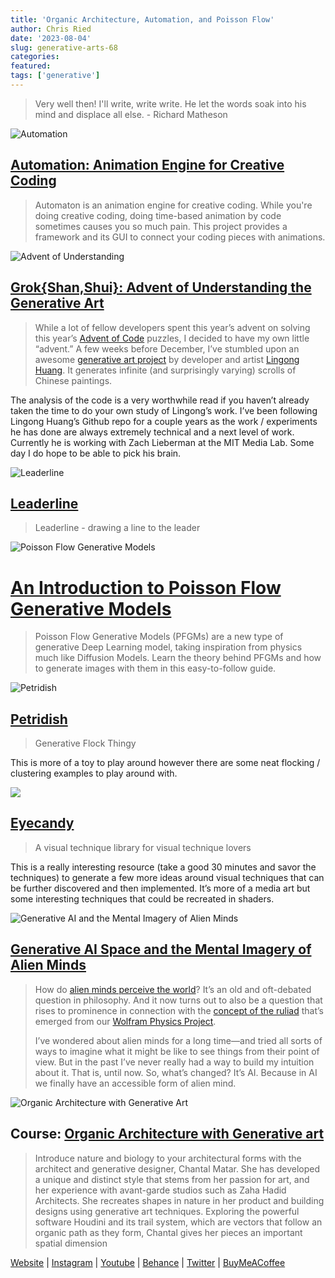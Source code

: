 ```yaml
---
title: 'Organic Architecture, Automation, and Poisson Flow'
author: Chris Ried
date: '2023-08-04'
slug: generative-arts-68
categories: 
featured: 
tags: ['generative']
---
```


> Very well then! I'll write, write write. He let the words soak into his mind and displace all else. - Richard Matheson
> 

![Automation](68-1.png)

## [Automation: Animation Engine for Creative Coding](https://github.com/0b5vr/automaton)

> Automaton is an animation engine for creative coding. While you're doing creative coding, doing time-based animation by code sometimes causes you so much pain. This project provides a framework and its GUI to connect your coding pieces with animations.
> 

![Advent of Understanding](68-2.png)

## [Grok{Shan,Shui}: Advent of Understanding the Generative Art](https://zverok.space/blog/2021-12-28-grok-shan-shui.html)

> While a lot of fellow developers spent this year’s advent on solving this year’s [Advent of Code](https://adventofcode.com/) puzzles, I decided to have my own little “advent.” A few weeks before December, I’ve stumbled upon an awesome [generative art project](https://github.com/LingDong-/shan-shui-inf) by developer and artist [Lingong Huang](https://github.com/LingDong-). It generates infinite (and surprisingly varying) scrolls of Chinese paintings.
> 

The analysis of the code is a very worthwhile read if you haven’t already taken the time to do your own study of Lingong’s work.  I’ve been following Lingong Huang’s Github repo for a couple years as the work / experiments he has done are always extremely technical and a next level of work. Currently he is working with Zach Lieberman at the MIT Media Lab. Some day I do hope to be able to pick his brain. 

![Leaderline](68-3.png)

## [Leaderline](https://anseki.github.io/leader-line/)

> Leaderline - drawing a line to the leader


![Poisson Flow Generative Models](68-4.png)

# **[An Introduction to Poisson Flow Generative Models](https://www.assemblyai.com/blog/an-introduction-to-poisson-flow-generative-models/)**

> Poisson Flow Generative Models (PFGMs) are a new type of generative Deep Learning model, taking inspiration from physics much like Diffusion Models. Learn the theory behind PFGMs and how to generate images with them in this easy-to-follow guide.
> 

![Petridish](68-5.png)
## [Petridish](https://jozefm.dev/petridish/)

> Generative Flock Thingy
> 

This is more of a toy to play around however there are some neat flocking / clustering examples to play around with. 

![](68-6.png)
## **[Eyecandy](https://eycndy.co/)**

> A visual technique library for visual technique lovers
> 

This is a really interesting resource (take a good 30 minutes and savor the techniques) to generate a few more ideas around visual techniques that can be further discovered and then implemented. It’s more of a media art but some interesting techniques that could be recreated in shaders.

![Generative AI and the Mental Imagery of Alien Minds](68-7.png)

## [Generative AI Space and the Mental Imagery of Alien Minds](https://writings.stephenwolfram.com/2023/07/generative-aia-space-and-the-mental-imagery-of-alien-minds/)

> How do [alien minds perceive the world](https://writings.stephenwolfram.com/category/language-and-communication/)? It’s an old and oft-debated question in philosophy. And it now turns out to also be a question that rises to prominence in connection with the [concept of the ruliad](https://writings.stephenwolfram.com/2021/11/the-concept-of-the-ruliad/) that’s emerged from our [Wolfram Physics Project](https://www.wolframphysics.org/).
> 
> 
> I’ve wondered about alien minds for a long time—and tried all sorts of ways to imagine what it might be like to see things from their point of view. But in the past I’ve never really had a way to build my intuition about it. That is, until now. So, what’s changed? It’s AI. Because in AI we finally have an accessible form of alien mind.
> 

![Organic Architecture with Generative Art](68-8.png)

## Course: **[Organic Architecture with Generative art](https://www.domestika.org/en/courses/4131-organic-architecture-with-generative-art)**

> Introduce nature and biology to your architectural forms with the architect and generative designer, Chantal Matar. She has developed a unique and distinct style that stems from her passion for art, and her experience with avant-garde studios such as Zaha Hadid Architects. She recreates shapes in nature in her product and building designs using generative art techniques. Exploring the powerful software Houdini and its trail system, which are vectors that follow an organic path as they form, Chantal gives her pieces an important spatial dimension


[Website](https://www.generativecollective.com/) |  [Instagram](https://www.instagram.com/generate.collective/) | [Youtube](https://www.youtube.com/channel/UCBOYyqA-mqyoTSJ8pO9sQiA) | [Behance](https://www.behance.net/generatecoll) | [Twitter](https://twitter.com/generatecoll) | [BuyMeACoffee](https://www.buymeacoffee.com/generatecoll)
